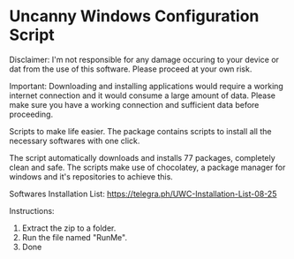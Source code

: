 # Uncanny Windows Configuration Script

Disclaimer: I'm not responsible for any damage occuring to your device or dat from the use of this software.
Please proceed at your own risk.

Important: Downloading and installing applications would require a working internet connection and it would consume a large amount of data.
Please make sure you have a working connection and sufficient data before proceeding.

Scripts to make life easier.
The package contains scripts to install all the necessary softwares with one click.

The script automatically downloads and installs 77 packages, completely clean and safe.
The scripts make use of chocolatey, a package manager for windows and it's repositories to achieve this.

Softwares Installation List: <https://telegra.ph/UWC-Installation-List-08-25>

Instructions:

1. Extract the zip to a folder.
2. Run the file named "RunMe".
3. Done
